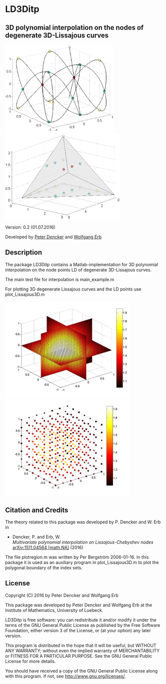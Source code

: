 # LD3Ditp
3D polynomial interpolation on the nodes of degenerate 3D-Lissajous curves
--------------------------------------------------------------------------------

<img src="img/Lissajous3D.jpg" width="350"> &nbsp;&nbsp;&nbsp; <img src="img/indexset3D.png" width="370">

Version: 0.2 (01.07.2016)

Developed by <a href="http://www.math.uni-luebeck.de/mitarbeiter/dencker/index.php"> Peter Dencker</a> and 
<a href="http://math.hawaii.edu/~erb/index.html"> Wolfgang Erb</a>


Description
-----------

The package LD3Ditp contains a Matlab-implementation for 3D polynomial interpolation on 
the node points LD of degenerate 3D-Lissajous curves. 

The main test file for interpolation is
main_example.m

For plotting 3D degenerate Lissajous curves and the LD points use
plot_Lissajous3D.m

<img src="img/testfun1.jpg" width="400"> &nbsp;&nbsp;&nbsp; <img src="img/testfun2.jpg" width="400">


Citation and Credits
--------------------

The theory related to this package was developed by P. Dencker and W. Erb in

<ul>
<li> Dencker, P. and Erb, W. <br>
 <i> Multivariate polynomial interpolation on Lissajous-Chebyshev nodes </i> <br> <a href="http://arxiv.org/pdf/1511.04564"> arXiv:1511.04564 [math.NA]</a> (2016)</li>
</ul>
    


The file plotregion.m was written by Per Bergström 2006-01-16. In this package it is used as 
an auxiliary program in plot_Lissajous3D.m to plot the polygonal boundary of the index sets. 

License
-------

Copyright (C) 2016 by Peter Dencker and Wolfgang Erb

This package was developed by Peter Dencker and Wolfgang Erb 
at the Institute of Mathematics, University of Luebeck.

LD3Ditp is free software: you can redistribute it and/or modify
it under the terms of the GNU General Public License as published by
the Free Software Foundation, either version 3 of the License, or
(at your option) any later version.

This program is distributed in the hope that it will be useful,
but WITHOUT ANY WARRANTY; without even the implied warranty of
MERCHANTABILITY or FITNESS FOR A PARTICULAR PURPOSE.  See the
GNU General Public License for more details.

You should have received a copy of the GNU General Public License
along with this program. If not, see <http://www.gnu.org/licenses/>.

